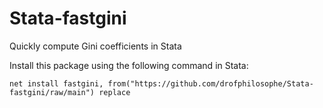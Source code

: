 # Stata-fastgini
 Quickly compute Gini coefficients in Stata
 
 Install this package using the following command in Stata:
 
 `net install fastgini, from("https://github.com/drofphilosophe/Stata-fastgini/raw/main") replace`
